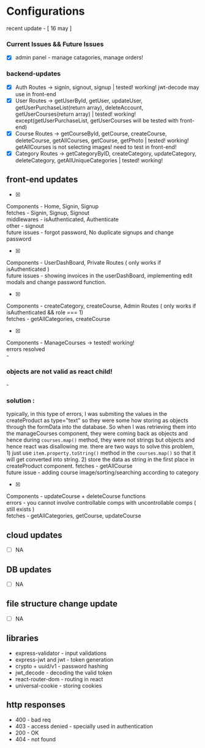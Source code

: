 # Configurations 

recent update - [ 16 may ]

### Current Issues && Future Issues

- [x] admin panel - manage catagories, manage orders!

### backend-updates

- [x] Auth Routes -> signin, signout, signup | tested! working! jwt-decode may use in front-end
- [x] User Routes -> getUserById, getUser, updateUser, getUserPurchaseList(return array), deleteAccount, getUserCourses(return array) | tested! working! except(getUserPurchaseList, getUserCourses will be tested with front-end)
- [x] Course Routes -> getCourseById, getCourse, createCourse, deleteCourse, getAllCourses, getCourse, getPhoto | tested! working! getAllCourses is not selecting images! need to test in front-end!
- [x] Category Routes -> getCategoryByID, createCategory, updateCategory, deleteCategory, getAllUniqueCategories | tested! working!

## front-end updates
- [x] 
Components - Home, Signin, Signup<br>
fetches - Signin, Signup, Signout<br>
middlewares - isAuthenticated, Authenticate<br>
other - signout<br>
future issues - forgot password, No duplicate signups and change password<br>

- [x]
Components - UserDashBoard, Private Routes ( only works if isAuthenticated )<br>
future issues - showing invoices in the userDashBoard, implementing edit modals and change password function.

- [x]
Components - createCategory, createCourse, Admin Routes ( only works if isAuthenticated && role === 1)<br>
fetches - getAllCategories, createCourse<br>

- [x]
Components - ManageCourses -> tested! working! <br>
errors resolved <br>
	- <h3>objects are not valid as react child!</h3>
	- <h3>solution : </h3> typically, in this type of errors, I was submiting the values in the createProduct as type="text" so they were some how storing as objects through the formData into the database. So when I was retrieving them into the manageCourses component, they were coming back as objects and hence during ```courses.map()``` method, they were not strings but objects and hence react was disallowing me. there are two ways to solve this problem, 1) just use ```item.property.toString()``` method in the ```courses.map()``` so that it will get converted into string. 2) store the data as string in the first place in createProduct component.
fetches - getAllCourse <br>
future issue - adding course image/sorting/searching according to category

- [x] 
Components - updateCourse + deleteCourse functions<br>
errors - you cannot involve controllable comps with uncontrollable comps ( still exists ) <br>
fetches - getAllCategories, getCourse, updateCourse<br>



## cloud updates
- [ ] NA

## DB updates
- [ ] NA

## file structure change update
- [ ] NA

## libraries

- express-validator - input validations
- express-jwt and jwt - token generation
- crypto + uuid/v1 - password hashing
- jwt_decode - decoding the valid token
- react-router-dom - routing in react
- universal-cookie - storing cookies

## http responses

- 400 - bad req
- 403 - access denied - specially used in authentication
- 200 - OK
- 404 - not found

